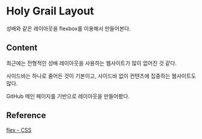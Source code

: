 # Holy Grail Layout

성배와 같은 레이아웃을 flexbox를 이용해서 만들어본다.

## Content

최근에는 전형적인 성배 레이아웃을 사용하는 웹사이트가 많이 없어진 것 같다. 

사이드바는 하나로 줄어든 것이 기본이고, 사이드바 없이 컨텐츠에 집중하는 웹사이트도 많다. 

GitHub 메인 페이지를 기반으로 레이아웃을 만들어봤다.

## Reference

[flex - CSS](https://opentutorials.org/module/2367/13526)


